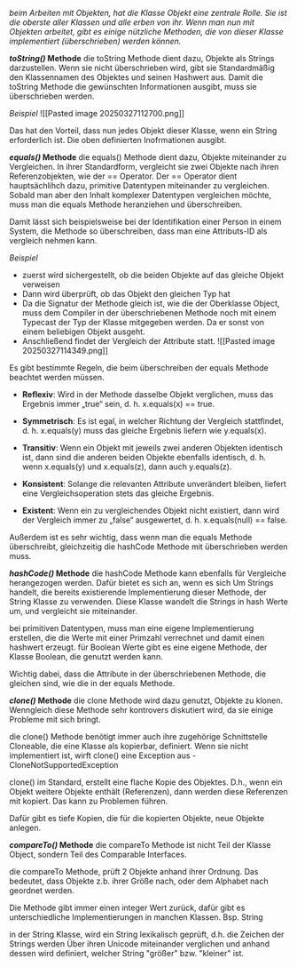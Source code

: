 *beim Arbeiten mit Objekten, hat die Klasse Objekt eine zentrale Rolle. Sie ist die oberste aller Klassen und alle erben von ihr.*
*Wenn man nun mit Objekten arbeitet, gibt es einige nützliche Methoden, die von dieser Klasse implementiert (überschrieben) werden können.* 

***toString()* Methode**
die toString Methode dient dazu, Objekte als Strings darzustellen. Wenn sie nicht überschrieben wird, gibt sie Standardmäßig den Klassennamen des Objektes und seinen Hashwert aus. 
Damit die toString Methode die gewünschten Informationen ausgibt, muss sie überschrieben werden. 

*Beispiel*
![[Pasted image 20250327112700.png]]

Das hat den Vorteil, dass nun jedes Objekt dieser Klasse, wenn ein String erforderlich ist. Die oben definierten Inofrmationen ausgibt. 

***equals()* Methode**
die equals() Methode dient dazu, Objekte miteinander zu Vergleichen. In ihrer Standardform, vergleicht sie zwei Objekte nach ihren Referenzobjekten, wie der == Operator.
Der == Operator dient hauptsächlihch dazu, primitive Datentypen miteinander zu vergleichen. 
Sobald man aber den Inhalt komplexer Datentypen vergleichen möchte, muss man die equals Methode heranziehen und überschreiben. 

Damit lässt sich beispielsweise bei der Identifikation einer Person in einem System, die Methode so überschreiben, dass man eine Attributs-ID als vergleich nehmen kann.

*Beispiel*
- zuerst wird sichergestellt, ob die beiden Objekte auf das gleiche Objekt verweisen
- Dann wird überprüft, ob das Objekt den gleichen Typ hat
- Da die Signatur der Methode gleich ist, wie die der Oberklasse Object, muss dem Compiler in der überschriebenen Methode noch mit einem Typecast der Typ der Klasse mitgegeben werden. Da er sonst von einem beliebigen Objekt ausgeht. 
- Anschließend findet der Vergleich der Attribute statt. 
![[Pasted image 20250327114349.png]]

Es gibt bestimmte Regeln, die beim überschreiben der equals Methode beachtet werden müssen. 

- **Reflexiv**: Wird in der Methode dasselbe Objekt verglichen, muss das Ergebnis immer „true“ sein, d. h. x.equals(x) == true.
    
- **Symmetrisch**: Es ist egal, in welcher Richtung der Vergleich stattfindet, d. h. x.equals(y) muss das gleiche Ergebnis liefern wie y.equals(x).
    
- **Transitiv**: Wenn ein Objekt mit jeweils zwei anderen Objekten identisch ist, dann sind die anderen beiden Objekte ebenfalls identisch, d. h. wenn x.equals(y) und x.equals(z), dann auch y.equals(z).
    
- **Konsistent**: Solange die relevanten Attribute unverändert bleiben, liefert eine Vergleichsoperation stets das gleiche Ergebnis.
    
- **Existent**: Wenn ein zu vergleichendes Objekt nicht existiert, dann wird der Vergleich immer zu „false“ ausgewertet, d. h. x.equals(null) == false.

Außerdem ist es sehr wichtig, dass wenn man die equals Methode überschreibt, gleichzeitig die hashCode Methode mit überschrieben werden muss.

***hashCode()* Methode**
die hashCode Methode kann ebenfalls für Vergleiche herangezogen werden. Dafür bietet es sich an, wenn es sich Um Strings handelt, die bereits existierende Implementierung dieser Methode, der String Klasse zu verwenden. Diese Klasse wandelt die Strings in hash Werte um, und vergleicht sie miteinander. 

bei primitiven Datentypen, muss man eine eigene Implementierung erstellen, die die Werte mit einer Primzahl verrechnet und damit einen hashwert erzeugt. 
	für Boolean Werte gibt es eine eigene Methode, der Klasse Boolean, die genutzt werden kann. 

Wichtig dabei, dass die Attribute in der überschriebenen Methode, die gleichen sind, wie die in der equals Methode. 

***clone()* Methode**
die clone Methode wird dazu genutzt, Objekte zu klonen. Wenngleich diese Methode sehr kontrovers diskutiert wird, da sie einige Probleme mit sich bringt. 

die clone() Methode benötigt immer auch ihre zugehörige Schnittstelle Cloneable, die eine Klasse als kopierbar, definiert. Wenn sie nicht implementiert ist, wirft clone() eine Exception aus - CloneNotSupportedException

clone() im Standard, erstellt eine flache Kopie des Objektes. D.h., wenn ein Objekt weitere Objekte enthält (Referenzen), dann werden diese Referenzen mit kopiert. Das kann zu Problemen führen.

Dafür gibt es tiefe Kopien, die für die kopierten Objekte, neue Objekte anlegen. 

***compareTo()* Methode**
die compareTo Methode ist nicht Teil der Klasse Object, sondern Teil des Comparable Interfaces. 

die compareTo Methode, prüft 2 Objekte anhand ihrer Ordnung. Das bedeutet, dass Objekte z.b. ihrer Größe nach, oder dem Alphabet nach geordnet werden. 

Die Methode gibt immer einen integer Wert zurück, dafür gibt es  unterschiedliche Implementierungen in manchen Klassen. Bsp. String

in der String Klasse, wird ein String lexikalisch geprüft, d.h. die Zeichen der Strings werden Über ihren Unicode miteinander verglichen und anhand dessen wird definiert, welcher String "größer" bzw. "kleiner" ist. 










